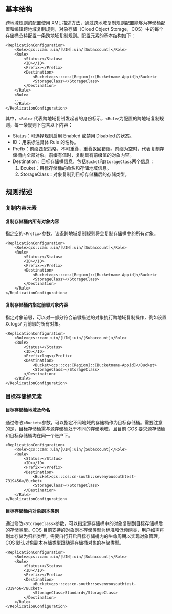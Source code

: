 ## 基本结构

跨地域规则的配置使用 XML 描述方法，通过跨地域复制规则配置能够为存储桶配置和编辑跨地域复制规则，对象存储（Cloud Object Storage，COS）中的每个存储桶支持配置一条跨地域复制规则。配置元素的基本结构如下：

```
<ReplicationConfiguration>
	<Role>qcs::cam::uin/[UIN]:uin/[Subaccount]</Role>
	<Rule>
        <Status></Status>
        <ID></ID>
        <Prefix></Prefix>
        <Destination>
            <Bucket>qcs::cos:[Region]::[Bucketname-Appid]</Bucket>
            <StorageClass></StorageClass>
        </Destination>
	</Rule>
	<Rule>
	...
	</Rule>
</ReplicationConfiguration>
```

其中，`<Role>` 代表跨地域复制发起者的身份标示，`<Rule>`为配置的跨地域复制规则，每一条规则下包含以下内容：

- Status：可选择规则启用 Enabled 或禁用 Disabled 的状态。
- ID：用来标注具体 Rule 的名称。
- Prefix：前缀匹配策略，不可重叠，重叠返回错误。前缀为空时，代表复制存储桶内全部对象。前缀有值时，复制具有前缀值的对象内容。
- Destination：目标存储桶信息，包括`Bucket`和`StorageClass`两个信息：
	1. Bcuket：目标存储桶的命名和存储地域信息。
	2. StorageClass：对象复制到目标存储桶后的存储类型。

## 规则描述

### 复制内容元素

#### 复制存储桶内所有对象内容

指定空的`<Prefix>`参数，该条跨地域复制规则将会复制存储桶中的所有对象。

```
<ReplicationConfiguration>
	<Role>qcs::cam::uin/[UIN]:uin/[Subaccount]</Role>
	<Rule>
        <Status></Status>
        <ID></ID>
        <Prefix></Prefix>
        <Destination>
            <Bucket>qcs::cos:[Region]::[Bucketname-Appid]</Bucket>
            <StorageClass></StorageClass>
        </Destination>
	</Rule>
</ReplicationConfiguration>
```

#### 复制存储桶内指定前缀对象内容

指定对象前缀，可以对一部分符合前缀描述的对象执行跨地域复制操作，例如设置以 logs/ 为前缀的所有对象。

```
<ReplicationConfiguration>
	<Role>qcs::cam::uin/[UIN]:uin/[Subaccount]</Role>
	<Rule>
        <Status></Status>
        <ID></ID>
        <Prefix>logs</Prefix>
        <Destination>
            <Bucket>qcs::cos:[Region]::[Bucketname-Appid]</Bucket>
            <StorageClass></StorageClass>
        </Destination>
	</Rule>
</ReplicationConfiguration>
```

### 目标存储桶元素

#### 目标存储桶地域及命名

通过修改`<Bucket>`参数，可以指定不同地域的存储桶作为目标存储桶。需要注意的是，目标存储桶需与源存储桶处于不同的存储地域，且目前 COS 要求源存储桶和目标存储桶均在同一个账户下。

```
<ReplicationConfiguration>
	<Role>qcs::cam::uin/[UIN]:uin/[Subaccount]</Role>
	<Rule>
        <Status></Status>
        <ID></ID>
        <Prefix></Prefix>
        <Destination>
            <Bucket>qcs::cos:cn-south::sevenyousouthtest-7319456</Bucket>
            <StorageClass></StorageClass>
        </Destination>
	</Rule>
</ReplicationConfiguration>
```

#### 目标存储桶内对象副本类别

通过修改`<StorageClass>`参数，可以指定源存储桶中的对象复制到目标存储桶后的存储类型。COS 目前支持的对象副本存储类型为标准和低频两类，用户如需将副本存储为归档类型，需要自行开启目标存储桶内的生命周期以实现对象管理。COS 默认对象副本存储类型跟随源存储桶对象的存储类型。

```
<ReplicationConfiguration>
	<Role>qcs::cam::uin/[UIN]:uin/[Subaccount]</Role>
	<Rule>
        <Status></Status>
        <ID></ID>
        <Prefix></Prefix>
        <Destination>
            <Bucket>qcs::cos:cn-south::sevenyousouthtest-7319456</Bucket>
            <StorageClass>Standard</StorageClass>
        </Destination>
	</Rule>
</ReplicationConfiguration>
```


